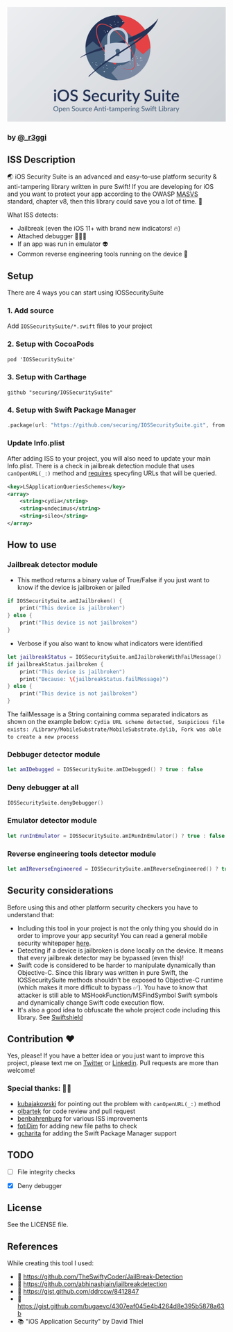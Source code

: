![ISS logo](./logo.png)
### by [@_r3ggi](https://twitter.com/_r3ggi)

## ISS Description
🌏 iOS Security Suite is an advanced and easy-to-use platform security & anti-tampering library written in pure Swift! If you are developing for iOS and you want to protect your app according to the OWASP [MASVS](https://github.com/OWASP/owasp-masvs) standard, chapter v8, then this library could save you a lot of time. 🚀

What ISS detects:

* Jailbreak (even the iOS 11+ with brand new indicators! 🔥)
* Attached debugger 👨🏻‍🚀
* If an app was run in emulator 👽
* Common reverse engineering tools running on the device 🔭

## Setup
There are 4 ways you can start using IOSSecuritySuite

### 1. Add source
Add `IOSSecuritySuite/*.swift` files to your project

### 2. Setup with CocoaPods
`pod 'IOSSecuritySuite'`

### 3. Setup with Carthage
`github "securing/IOSSecuritySuite"`

### 4. Setup with Swift Package Manager
```swift
.package(url: "https://github.com/securing/IOSSecuritySuite.git", from: "1.4.0")
```

### Update Info.plist
After adding ISS to your project, you will also need to update your main Info.plist. There is a check in jailbreak detection module that uses ```canOpenURL(_:)``` method and [requires](https://developer.apple.com/documentation/uikit/uiapplication/1622952-canopenurl) specyfing URLs that will be queried.

```xml
<key>LSApplicationQueriesSchemes</key>
<array>
	<string>cydia</string>
	<string>undecimus</string>
	<string>sileo</string>
</array>
```  

## How to use

### Jailbreak detector module

* This method returns a binary value of True/False if you just want to know if the device is jailbroken or jailed

```Swift
if IOSSecuritySuite.amIJailbroken() {
	print("This device is jailbroken")
} else {
	print("This device is not jailbroken")
}
```

* Verbose if you also want to know what indicators were identified

```Swift
let jailbreakStatus = IOSSecuritySuite.amIJailbrokenWithFailMessage()
if jailbreakStatus.jailbroken {
	print("This device is jailbroken")
	print("Because: \(jailbreakStatus.failMessage)")
} else {
	print("This device is not jailbroken")
}
```
The failMessage is a String containing comma separated indicators as shown on the example below:
`Cydia URL scheme detected, Suspicious file exists: /Library/MobileSubstrate/MobileSubstrate.dylib, Fork was able to create a new process`

### Debbuger detector module
```Swift
let amIDebugged = IOSSecuritySuite.amIDebugged() ? true : false
```

### Deny debugger at all
```Swift
IOSSecuritySuite.denyDebugger()
```

### Emulator detector module
```Swift
let runInEmulator = IOSSecuritySuite.amIRunInEmulator() ? true : false
```

### Reverse engineering tools detector module
```Swift
let amIReverseEngineered = IOSSecuritySuite.amIReverseEngineered() ? true : false
```

## Security considerations
Before using this and other platform security checkers you have to understand that:

* Including this tool in your project is not the only thing you should do in order to improve your app security! You can read a general mobile security whitepaper [here](https://www.securing.biz/en/mobile-application-security-best-practices/index.html).
* Detecting if a device is jailbroken is done locally on the device. It means that every jailbreak detector may be bypassed (even this)! 
* Swift code is considered to be harder to manipulate dynamically than Objective-C. Since this library was written in pure Swift, the IOSSecuritySuite methods shouldn't be exposed to Objective-C runtime (which makes it more difficult to bypass ✅). You have to know that attacker is still able to MSHookFunction/MSFindSymbol Swift symbols and dynamically change Swift code execution flow.
* It's also a good idea to obfuscate the whole project code including this library. See [Swiftshield](https://github.com/rockbruno/swiftshield)

## Contribution ❤️
Yes, please! If you have a better idea or you just want to improve this project, please text me on [Twitter](https://twitter.com/_r3ggi) or [Linkedin](https://www.linkedin.com/in/wojciech-regula/). Pull requests are more than welcome!

### Special thanks: 👏🏻

* [kubajakowski](https://github.com/kubajakowski) for pointing out the problem with ```canOpenURL(_:)``` method
* [olbartek](https://github.com/olbartek) for code review and pull request 
* [benbahrenburg](https://github.com/benbahrenburg) for various ISS improvements
* [fotiDim](https://github.com/fotiDim) for adding new file paths to check
* [gcharita](https://github.com/gcharita) for adding the Swift Package Manager support

## TODO
* [ ] File integrity checks

* [x] Deny debugger

## License
See the LICENSE file.

## References
While creating this tool I used:

* 🔗 https://github.com/TheSwiftyCoder/JailBreak-Detection
* 🔗 https://github.com/abhinashjain/jailbreakdetection 
* 🔗 https://gist.github.com/ddrccw/8412847
* 🔗 https://gist.github.com/bugaevc/4307eaf045e4b4264d8e395b5878a63b
* 📚 "iOS Application Security" by David Thiel